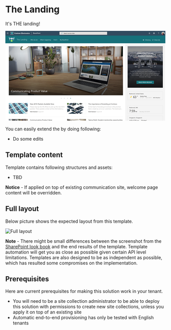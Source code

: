# The Landing

It's THE landing!

![Full layout](./card-the-landing.png)

You can easily extend the by doing following:

- Do some edits

## Template content

Template contains following structures and assets:

- TBD

**Notice** - If applied on top of existing communication site, welcome page content will be overridden.

## Full layout

Below picture shows the expected layout from this template.

![Full layout](./full-layout-the-landing.png)

**Note** - There might be small differences between the screenshot from the [SharePoint look book](https://spdesign.azurewebsites.net) and the end results of the template. Template automation will get you as close as possible given certain API level limitations. Templates are also designed to be as independent as possible, which has resulted some compromises on the implementation.

## Prerequisites

Here are current prerequisites for making this solution work in your tenant.

- You will need to be a site collection administrator to be able to deploy this solution with permissions to create new site collections, unless you apply it on top of an existing site
- Automatic end-to-end provisioning has only be tested with English tenants
